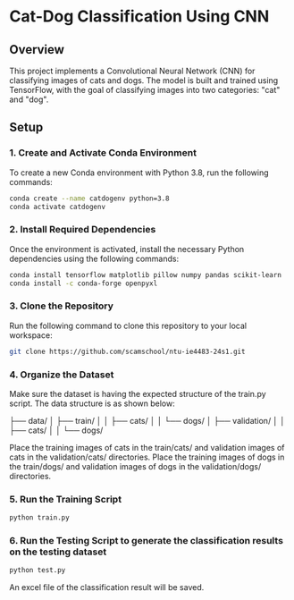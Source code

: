 # Cat-Dog Classification Using CNN

## Overview
This project implements a Convolutional Neural Network (CNN) for classifying images of cats and dogs. The model is built and trained using TensorFlow, with the goal of classifying images into two categories: "cat" and "dog".

## Setup

### 1. Create and Activate Conda Environment
To create a new Conda environment with Python 3.8, run the following commands:

```bash
conda create --name catdogenv python=3.8
conda activate catdogenv
```

### 2. Install Required Dependencies
Once the environment is activated, install the necessary Python dependencies using the following commands:
```bash
conda install tensorflow matplotlib pillow numpy pandas scikit-learn
conda install -c conda-forge openpyxl
```

### 3. Clone the Repository
Run the following command to clone this repository to your local workspace:
```bash
git clone https://github.com/scamschool/ntu-ie4483-24s1.git
```

### 4. Organize the Dataset
Make sure the dataset is having the expected structure of the train.py script. The data structure is as shown below:

├── data/
│   ├── train/
│   │   ├── cats/
│   │   └── dogs/
│   ├── validation/
│   │   ├── cats/
│   │   └── dogs/

Place the training images of cats in the train/cats/ and validation images of cats in the validation/cats/ directories.
Place the training images of dogs in the train/dogs/ and validation images of dogs in the validation/dogs/ directories.

### 5. Run the Training Script
```bash
python train.py
```

### 6. Run the Testing Script to generate the classification results on the testing dataset
```bash
python test.py
```

An excel file of the classification result will be saved.
